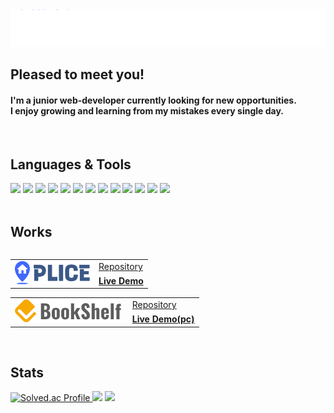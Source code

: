<img src="img/header-achro-2.svg" width="1200px"/>
<h2>Pleased to meet you!</h2>
<h4>
  I'm a junior web-developer currently looking for new opportunities.</br>
  I enjoy growing and learning from my mistakes every single day.
</h4>
</br>

   ##  Languages & Tools
<section align="left">
   <img src="https://img.shields.io/badge/Java-cd7575?style=Plastic&logo=java&logoColor=white">
   <img src="https://img.shields.io/badge/javascript-F7DF1E?style=Plastic&logo=javascript&logoColor=black">
   <img src="https://img.shields.io/badge/jquery-0769AD?style=Plastic&logo=jquery&logoColor=white">
   <img src="https://img.shields.io/badge/css-1C9AD6?style=Plastic&logo=css3&logoColor=white">
   <img src="https://img.shields.io/badge/Spring-6DB33F?style=Plastic&logo=Spring&logoColor=white">
   <img src="https://img.shields.io/badge/Spring Boot-68BC71?style=Plastic&logo=SpringBoot&logoColor=white">
   <img src="https://img.shields.io/badge/Spring Security-139BB4?style=Plastic&logo=SpringSecurity&logoColor=white">
   <img src="https://img.shields.io/badge/Thymeleaf-005F0F?style=Plastic&logo=Thymeleaf&logoColor=white">
   <img src="https://img.shields.io/badge/Gradle-02303A?style=Plastic&logo=Gradle&logoColor=white">
   <img src="https://img.shields.io/badge/Intelli J-000000?style=Plastic&logo=IntelliJIDEA&logoColor=white">
   <img src="https://img.shields.io/badge/mysql-4479A1?style=Plastic&logo=mysql&logoColor=white">
   <img src="https://img.shields.io/badge/oracle-E23237?style=Plastic&logo=oracle&logoColor=white">
   <img src="https://img.shields.io/badge/aws-ec7211?style=Plastic&logo=AmazonAWS&logoColor=white">
</section>
</br>

  ##  Works
<table align="left">
  <tr>
    <td rowspan="2">
    <img src="img/plice-logo.png" width="120px">
    </td>
    <td>
    <a href="https://github.com/Cerdure/Plice">Repository</a>
    </td>
  </tr>
  <tr>
    <td>
       <a href="https://plice.site"><strong>Live Demo</strong></a>
    </td>
  </tr>
</table>
<table>
  <tr>
    <td rowspan="2">
    <img src="img/bookshelf-logo.png" width="170px">&nbsp;
    </td>
    <td>
    <a href="https://github.com/Cerdure/Bookshelf">Repository</a>
    </td>
  </tr>
  <tr>
    <td>
    <a href="https://bookshelf.run"><strong>Live Demo(pc)</strong></a>
    </td>
  </tr>
</table>
</br>

   ## Stats
<section align="left">
  <a href="https://solved.ac/cerdure/" rel="nofollow">
  <img alt="Solved.ac Profile" data-canonical-src="http://mazassumnida.wtf/api/v2/generate_badge?boj=cerdure" width="26.4%" src="https://camo.githubusercontent.com/7e26267e2e28e17dea72ca7052b8521c8d908ff47899427ce3b9d1f98b913b58/687474703a2f2f6d617a617373756d6e6964612e7774662f6170692f76322f67656e65726174655f62616467653f626f6a3d63657264757265">
  </a>
  <img src="https://github-readme-stats.vercel.app/api?username=cerdure&show_icons=true&icon_color=0062ff&title_color=0062ff&text_color=000000&hide_title=true&border_radius=15" width="36%"/>
  <img src="https://github-readme-stats.vercel.app/api/top-langs/?username=cerdure&exclude_repo=dkssud8150.github.io&layout=compact&title_color=0062ff&text_color=000000&border_radius=10" width="32.1%"/>
</section>
